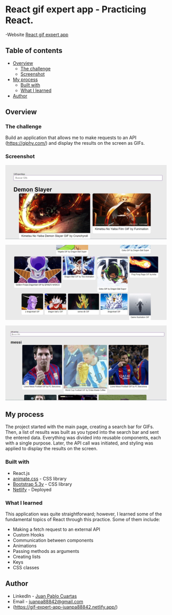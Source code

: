 # React gif expert app - Practicing React.
-Website [React gif expert app](https://gif-expert-app-juanpa88842.netlify.app/)

## Table of contents

- [Overview](#overview)
  - [The challenge](#the-challenge)
  - [Screenshot](#screenshot)
- [My process](#my-process)
  - [Built with](#built-with)
  - [What I learned](#what-i-learned)
- [Author](#author)



## Overview

### The challenge

Build an application that allows me to make requests to an API (https://giphy.com/) and display the results on the screen as GIFs.

### Screenshot

![](./images/menu.JPG)

![](./images/dragon.JPG)

![](./images/messi.JPG)


## My process
The project started with the main page, creating a search bar for GIFs. Then, a list of results was built as you typed into the search bar and sent the entered data. Everything was divided into reusable components, each with a single purpose. Later, the API call was initiated, and styling was applied to display the results on the screen.

### Built with

- React.js
- [animate.css](https://animate.style/) - CSS library
- [Bootstrap 5.3v](https://getbootstrap.com/) - CSS library
- [Netlify](https://gif-expert-app-juanpa88842.netlify.app/) - Deployed


### What I learned

This application was quite straightforward; however, I learned some of the fundamental topics of React through this practice. Some of them include:

- Making a fetch request to an external API
- Custom Hooks
- Communication between components
- Animations
- Passing methods as arguments
- Creating lists
- Keys
- CSS classes

## Author

- LinkedIn - [Juan Pablo Cuartas](https://www.your-site.com)
- Email - [juanpa88842@gmail.com](https://www.linkedin.com/in/juanpablocuartas/)
- (https://gif-expert-app-juanpa88842.netlify.app/)
